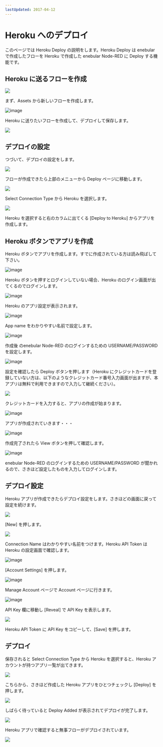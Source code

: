 ```yaml
---
lastUpdated: 2017-04-12
---
```


# Heroku へのデプロイ

このページでは Heroku Deploy の説明をします。Heroku Deploy は enebular で作成したフローを Heroku で作成した enebular Node-RED に Deploy する機能です。

## Heroku に送るフローを作成

![](https://i.gyazo.com/194b5c56abc221193690461193e159a0.png)

まず、Assets から新しいフローを作成します。

![image](/_asset/images/Deploy/DeployFlow/Heroku/deploy-deployflow-heroku_02.png)

Heroku に送りたいフローを作成して、デプロイして保存します。

![](https://i.gyazo.com/bfb9c0e25ad5e4a372a149336bdef8b8.png)

## デプロイの設定

つづいて、デプロイの設定をします。

![](https://i.gyazo.com/16c258270a9b0f0d609fce45da7df221.png)

フローが作成できたら上部のメニューから Deploy ページに移動します。

![](https://i.gyazo.com/b016e602e7e679ade922a9ed1546120d.png)

Select Connection Type から Heroku を選択します。

![](https://i.gyazo.com/bf6f7c21b8ef82d8747e4bda706d2997.png)

Heroku を選択すると右のカラムに出てくる [Deploy to Heroku] からアプリを作成します。

## Heroku ボタンでアプリを作成

Heroku ボタンでアプリを作成します。すでに作成されている方は読み飛ばして下さい。

![image](/_asset/images/Deploy/DeployFlow/Heroku/deploy-deployflow-heroku_07.png)

Heroku ボタンを押すとログインしていない場合、Heroku のログイン画面が出てくるのでログインします。

![image](/_asset/images/Deploy/DeployFlow/Heroku/deploy-deployflow-heroku_08.png)

Heroku のアプリ設定が表示されます。

![image](/_asset/images/Deploy/DeployFlow/Heroku/deploy-deployflow-heroku_09.png)

App name をわかりやすい名前で設定します。

![image](/_asset/images/Deploy/DeployFlow/Heroku/deploy-deployflow-heroku_10.png)

作成後 のenebular Node-RED のログインするための USERNAME/PASSWORD を設定します。

![image](/_asset/images/Deploy/DeployFlow/Heroku/deploy-deployflow-heroku_11.png)

設定を確認したら Deploy ボタンを押します（Heroku にクレジットカードを登録していない方は、以下のようなクレジットカード番号入力画面が出ますが、本アプリは無料で利用できますので入力して継続ください）。

![](https://i.gyazo.com/e9d7bf541eb2029b53f53735054cfe7a.png)

クレジットカードを入力すると、アプリの作成が始まります。

![image](/_asset/images/Deploy/DeployFlow/Heroku/deploy-deployflow-heroku_12.png)

アプリが作成されていきます・・・

![image](/_asset/images/Deploy/DeployFlow/Heroku/deploy-deployflow-heroku_13.png)

作成完了されたら View ボタンを押して確認します。

![image](/_asset/images/Deploy/DeployFlow/Heroku/deploy-deployflow-heroku_14.png)

enebular Node-RED のログインするための USERNAME/PASSWORD が聞かれるので、さきほど設定したものを入力してログインします。

## デプロイ設定

Heroku アプリが作成できたらデプロイ設定をします。さきほどの画面に戻って設定を続けます。

![](https://i.gyazo.com/de104b3c5331776e71db63c1ed4e2562.png)

[New] を押します。

![](https://i.gyazo.com/2377f74621a7ad3cd79d06691dac0031.png)

Connection Name はわかりやすい名前をつけます。Heroku API Token は Heroku の設定画面で確認します。

![image](/_asset/images/Deploy/DeployFlow/Heroku/deploy-deployflow-heroku_17.png)

[Account Settings] を押します。

![image](/_asset/images/Deploy/DeployFlow/Heroku/deploy-deployflow-heroku_18.png)

Manage Account ページで Account ページに行きます。

![image](/_asset/images/Deploy/DeployFlow/Heroku/deploy-deployflow-heroku_19.png)

API Key 欄に移動し [Reveal] で API Key を表示します。

![](https://i.gyazo.com/8972e5c2fc9b08ffd88541cff90518fd.png)

Heroku API Token に API Key をコピーして、[Save] を押します。

## デプロイ

保存されると Select Connection Type から Heroku を選択すると、Heroku アカウントが持つアプリ一覧が出てきます。

![](https://i.gyazo.com/08a53d358e13c1115fc091cc6ed33802.png)

こちらから、さきほど作成した Heroku アプリをひとつチェックし [Deploy] を押します。

![](https://i.gyazo.com/e12c8bf818aec63ff674ff648916e8ab.png)

しばらく待っていると Deploy Added が表示されてデプロイが完了します。

![](https://i.gyazo.com/133531b98309d31e45957138a7784d1c.png)

Heroku アプリで確認すると無事フローがデプロイされています。

![](/_asset/images/Deploy/DeployFlow/Heroku/deploy-deployflow-heroku_02.png)